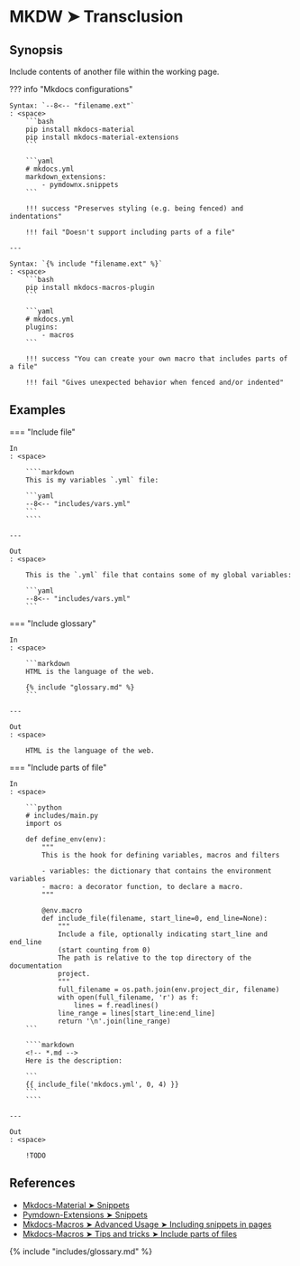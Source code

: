 # MKDW ➤ Transclusion

## Synopsis

Include contents of another file within the working page.

??? info "Mkdocs configurations"

    Syntax: `-​-8<-- "filename.ext"`
    : <space>
        ```bash
        pip install mkdocs-material
        pip install mkdocs-material-extensions
        ```

        ```yaml
        # mkdocs.yml
        markdown_extensions:
            - pymdownx.snippets
        ```

        !!! success "Preserves styling (e.g. being fenced) and indentations"

        !!! fail "Doesn't support including parts of a file"

    ---

    Syntax: `{​% include "filename.ext" %}`
    : <space>
        ```bash
        pip install mkdocs-macros-plugin
        ```

        ```yaml
        # mkdocs.yml
        plugins:
            - macros
        ```

        !!! success "You can create your own macro that includes parts of a file"

        !!! fail "Gives unexpected behavior when fenced and/or indented"

## Examples

=== "Include file"

    In
    : <space>

        ````markdown
        This is my variables `.yml` file:

        ```yaml
        -​-8<-- "includes/vars.yml"
        ```
        ````

    ---

    Out
    : <space>

        This is the `.yml` file that contains some of my global variables:

        ```yaml
        --8<-- "includes/vars.yml"
        ```

=== "Include glossary"

    In
    : <space>

        ```markdown
        HTML is the language of the web.

        {​% include "glossary.md" %}
        ```

    ---

    Out
    : <space>

        HTML is the language of the web.

=== "Include parts of file"

    In
    : <space>

        ```python
        # includes/main.py
        import os

        def define_env(env):
            """
            This is the hook for defining variables, macros and filters

            - variables: the dictionary that contains the environment variables
            - macro: a decorator function, to declare a macro.
            """

            @env.macro
            def include_file(filename, start_line=0, end_line=None):
                """
                Include a file, optionally indicating start_line and end_line
                (start counting from 0)
                The path is relative to the top directory of the documentation
                project.
                """
                full_filename = os.path.join(env.project_dir, filename)
                with open(full_filename, 'r') as f:
                    lines = f.readlines()
                line_range = lines[start_line:end_line]
                return '\n'.join(line_range)
        ```

        ````markdown
        <!-- *.md -->
        Here is the description:

        ```
        {​{ include_file('mkdocs.yml', 0, 4) }}
        ```
        ````

    ---

    Out
    : <space>

        !TODO

## References

- [Mkdocs-Material ➤ Snippets](https://squidfunk.github.io/mkdocs-material-insiders/reference/code-blocks/#snippets)
- [Pymdown-Extensions ➤ Snippets](https://facelessuser.github.io/pymdown-extensions/extensions/snippets/)
- [Mkdocs-Macros ➤ Advanced Usage ➤ Including snippets in pages](https://mkdocs-macros-plugin.readthedocs.io/en/latest/advanced/#including-snippets-in-pages)
- [Mkdocs-Macros ➤ Tips and tricks ➤ Include parts of files](https://mkdocs-macros-plugin.readthedocs.io/en/latest/tips/#i-would-like-to-include-a-text-file-from-line-a-to-line-b)

{% include "includes/glossary.md" %}

